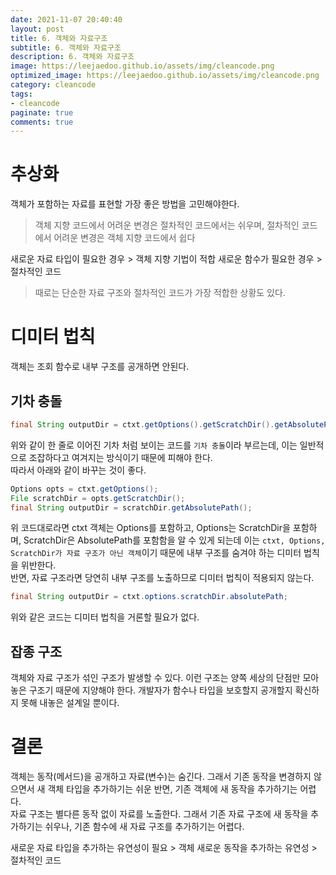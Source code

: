 ```yaml
---
date: 2021-11-07 20:40:40
layout: post
title: 6. 객체와 자료구조
subtitle: 6. 객체와 자료구조
description: 6. 객체와 자료구조
image: https://leejaedoo.github.io/assets/img/cleancode.png
optimized_image: https://leejaedoo.github.io/assets/img/cleancode.png
category: cleancode
tags:
- cleancode
paginate: true
comments: true
---
```

# 추상화

객체가 포함하는 자료를 표현할 가장 좋은 방법을 고민해야한다.

> 객체 지향 코드에서 어려운 변경은 절차적인 코드에서는 쉬우며, 절차적인 코드에서 어려운 변경은 객체 지향 코드에서 쉽다

새로운 자료 타입이 필요한 경우 > 객체 지향 기법이 적합
새로운 함수가 필요한 경우 > 절차적인 코드

> 때로는 단순한 자료 구조와 절차적인 코드가 가장 적합한 상황도 있다.

# 디미터 법칙

객체는 조회 함수로 내부 구조를 공개하면 안된다.

## 기차 충돌

```java
final String outputDir = ctxt.getOptions().getScratchDir().getAbsolutePath();
```

위와 같이 한 줄로 이어진 기차 처럼 보이는 코드를 `기차 충돌`이라 부르는데, 이는 일반적으로 조잡하다고 여겨지는 방식이기 때문에 피해야 한다.<br>
따라서 아래와 같이 바꾸는 것이 좋다.

```java
Options opts = ctxt.getOptions();
File scratchDir = opts.getScratchDir();
final String outputDir = scratchDir.getAbsolutePath();
```

위 코드대로라면 ctxt 객체는 Options를 포함하고, Options는 ScratchDir을 포함하며, ScratchDir은 AbsolutePath를 포함함을 알 수 있게 되는데 이는 `ctxt, Options, ScratchDir가 자료 구조가 아닌 객체`이기 때문에 내부 구조를 숨겨야 하는 디미터 법칙을 위반한다.<br>
반면, 자료 구조라면 당연히 내부 구조를 노출하므로 디미터 법칙이 적용되지 않는다.

```java
final String outputDir = ctxt.options.scratchDir.absolutePath;
```

위와 같은 코드는 디미터 법칙을 거론할 필요가 없다.

## 잡종 구조

객체와 자료 구조가 섞인 구조가 발생할 수 있다. 이런 구조는 양쪽 세상의 단점만 모아놓은 구조기 때문에 지양해야 한다. 개발자가 함수나 타입을 보호할지 공개할지 확신하지 못해 내놓은 설계일 뿐이다.

# 결론

객체는 동작(메서드)을 공개하고 자료(변수)는 숨긴다. 그래서 기존 동작을 변경하지 않으면서 새 객체 타입을 추가하기는 쉬운 반면, 기존 객체에 새 동작을 추가하기는 어렵다.<br>
자료 구조는 별다른 동작 없이 자료를 노출한다. 그래서 기존 자료 구조에 새 동작을 추가하기는 쉬우나, 기존 함수에 새 자료 구조를 추가하기는 어렵다.

새로운 자료 타입을 추가하는 유연성이 필요 > 객체
새로운 동작을 추가하는 유연성 > 절차적인 코드

